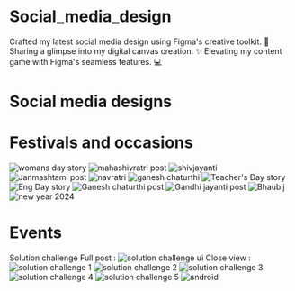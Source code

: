 # Social_media_design

Crafted my latest social media design using Figma's creative toolkit. 🎨 Sharing a glimpse into my digital canvas creation. ✨ Elevating my content game with Figma's seamless features. 💻
# Social media designs



# Festivals and occasions
![womans day story](https://github.com/NikitaKhuspe1729/Social_media_design/assets/125488086/3276af4e-e426-43bc-a241-f184efb944b1)
![mahashivratri post](https://github.com/NikitaKhuspe1729/Social_media_design/assets/125488086/18fdbd48-62ff-479e-84cc-a56c86026129)
![shivjayanti](https://github.com/NikitaKhuspe1729/Social_media_design/assets/125488086/29ece152-804f-48c5-83f3-0af328afae3a)
![Janmashtami post](https://github.com/NikitaKhuspe1729/Social_media_design/assets/125488086/d30f4bb2-64ff-42be-a81d-537a0e6c9f6b)
![navratri](https://github.com/NikitaKhuspe1729/Social_media_design/assets/125488086/544e3d35-bb25-451d-b81d-0b42106b2e81)
![ganesh chaturthi](https://github.com/NikitaKhuspe1729/Social_media_design/assets/125488086/4e1780be-e1b8-4d7f-8b15-275533f33a91)
![Teacher's Day story](https://github.com/NikitaKhuspe1729/Social_media_design/assets/125488086/8b44370f-8634-4cc1-8c1c-85e1622bf6d6)
![Eng  Day story](https://github.com/NikitaKhuspe1729/Social_media_design/assets/125488086/45eda7b1-ea8b-4bad-96d0-156db73df184)
![Ganesh chaturthi post](https://github.com/NikitaKhuspe1729/Social_media_design/assets/125488086/d4fdf193-ae3e-4db1-852a-85c7455106bb)
![Gandhi jayanti post](https://github.com/NikitaKhuspe1729/Social_media_design/assets/125488086/80b36702-8d66-42c4-b9b7-dbc1d5178890)
![Bhaubij](https://github.com/NikitaKhuspe1729/Social_media_design/assets/125488086/63094c1d-af69-437b-b8ba-b45f6ce3d9ab)
![new year 2024](https://github.com/NikitaKhuspe1729/Social_media_design/assets/125488086/18d3a732-9357-4555-be0f-1d86d7e26b71)



# Events
Solution challenge Full post :
![solution challenge ui](https://github.com/NikitaKhuspe1729/Social_media_design/assets/125488086/b83e4fac-8698-4e3a-ae34-8e77fd47fe45)
Close view :
![solution challenge 1](https://github.com/NikitaKhuspe1729/Social_media_design/assets/125488086/af5180b2-9777-4ee3-aeac-c0bff52993ca)
![solution challenge 2](https://github.com/NikitaKhuspe1729/Social_media_design/assets/125488086/14b72add-24a3-4d97-b4fa-afbfac0f2ea1)
![solution challenge 3](https://github.com/NikitaKhuspe1729/Social_media_design/assets/125488086/7072cc58-c385-45d8-ad4e-de57e4e53cff)
![solution challenge 4](https://github.com/NikitaKhuspe1729/Social_media_design/assets/125488086/a9fd1985-31e7-4069-98b6-7626930837f4)
![solution challenge 5](https://github.com/NikitaKhuspe1729/Social_media_design/assets/125488086/d0ef4238-3232-4484-8226-979b7bfd2c40)
![android](https://github.com/NikitaKhuspe1729/Social_media_design/assets/125488086/d4df39c6-dcd1-48a1-b786-9331f2632f7f)


